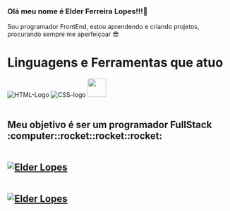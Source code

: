 ### Olá meu nome é Elder Ferreira Lopes!!!:wave:

Sou programador FrontEnd,  estou aprendendo e criando projetos, procurando sempre me aperfeiçoar :sunglasses:
<br>
<h1>Linguagens e  Ferramentas que atuo</h1>
<img  src= "https://img.shields.io/badge/HTML5-E34F26?style=for-the-badge&logo=html5&logoColor=white" alt="HTML-Logo"/>
<img src="https://img.shields.io/badge/CSS3-1572B6?style=for-the-badge&logo=css3&logoColor=white" alt="CSS-logo"/>
<code><img height="42" src="https://images-wixmp-ed30a86b8c4ca887773594c2.wixmp.com/f/217d5ea0-623d-40b1-9b31-027b904a5f15/ddjrgww-846ce429-3b0d-4ad8-bf6d-ac52dfe48201.png?token=eyJ0eXAiOiJKV1QiLCJhbGciOiJIUzI1NiJ9.eyJzdWIiOiJ1cm46YXBwOjdlMGQxODg5ODIyNjQzNzNhNWYwZDQxNWVhMGQyNmUwIiwiaXNzIjoidXJuOmFwcDo3ZTBkMTg4OTgyMjY0MzczYTVmMGQ0MTVlYTBkMjZlMCIsIm9iaiI6W1t7InBhdGgiOiJcL2ZcLzIxN2Q1ZWEwLTYyM2QtNDBiMS05YjMxLTAyN2I5MDRhNWYxNVwvZGRqcmd3dy04NDZjZTQyOS0zYjBkLTRhZDgtYmY2ZC1hYzUyZGZlNDgyMDEucG5nIn1dXSwiYXVkIjpbInVybjpzZXJ2aWNlOmZpbGUuZG93bmxvYWQiXX0.G0SE64OMLNEGI8vXb21JRl13RMfER1VP8Kh2Ig3oJaQ"></code>
<br>
<br>
<h2>Meu objetivo é ser um programador FullStack :computer::rocket::rocket::rocket:
<br>
<br>

[![Elder Lopes](https://github-readme-stats.vercel.app/api?username=ElderLopes&theme=tokyonight)](https://github.com/ElderLopes/) 
<br>
<br>

[![Elder Lopes](https://github-readme-stats.vercel.app/api/top-langs/?username=ElderLopes&hide=html&layout=compact&theme=tokyonight)](https://github.com/ElderLopes/)

